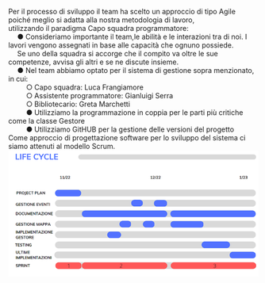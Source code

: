 
Per il processo di sviluppo il team ha scelto un approccio di tipo Agile poiché meglio si adatta alla nostra metodologia di lavoro,<br>
utilizzando il paradigma Capo squadra programmatore:	<br>
&emsp; ●	Consideriamo importante il team,le abilità e le interazioni tra di noi. I lavori vengono assegnati in base alle capacità che ognuno possiede.<br>
&emsp; Se uno della squadra si accorge che il compito va oltre le sue competenze, avvisa gli altri e se ne discute insieme.<br>
&emsp; ●	Nel team abbiamo optato per il sistema di gestione sopra menzionato, in cui:<br>
&emsp; &emsp; ○	Capo squadra: Luca Frangiamore<br>
&emsp; &emsp; ○	Assistente programmatore: Gianluigi Serra <br>
&emsp; &emsp;  ○	Bibliotecario: Greta Marchetti<br>
&emsp; &emsp; ●	Utilizziamo la programmazione in coppia per le parti più critiche come la classe Gestore<br>
&emsp; &emsp; ●	Utilizziamo GitHUB per la gestione delle versioni del progetto <br>
Come approccio di progettazione software per lo sviluppo del sistema ci siamo attenuti al modello Scrum.<br>
![Life_Cycle](./grafici/Life_Cycle.png)

